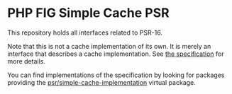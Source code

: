 PHP FIG Simple Cache PSR
========================

This repository holds all interfaces related to PSR-16.

Note that this is not a cache implementation of its own. It is merely an interface that describes a cache implementation. See [the specification](https://github.com/php-fig/fig-standards/blob/master/accepted/PSR-16-simple-cache.md) for more details.

You can find implementations of the specification by looking for packages providing the [psr/simple-cache-implementation](https://packagist.org/providers/psr/simple-cache-implementation) virtual package.



